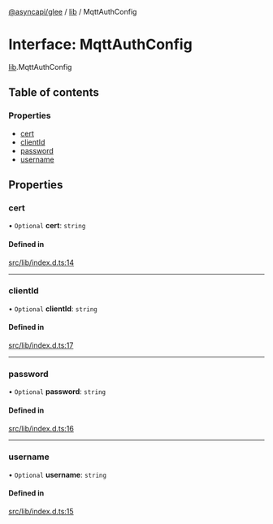 [@asyncapi/glee](../README.md) / [lib](../modules/lib.md) / MqttAuthConfig

# Interface: MqttAuthConfig

[lib](../modules/lib.md).MqttAuthConfig

## Table of contents

### Properties

- [cert](lib.MqttAuthConfig.md#cert)
- [clientId](lib.MqttAuthConfig.md#clientid)
- [password](lib.MqttAuthConfig.md#password)
- [username](lib.MqttAuthConfig.md#username)

## Properties

### cert

• `Optional` **cert**: `string`

#### Defined in

[src/lib/index.d.ts:14](https://github.com/asyncapi/glee/blob/8907e8a/src/lib/index.d.ts#L14)

___

### clientId

• `Optional` **clientId**: `string`

#### Defined in

[src/lib/index.d.ts:17](https://github.com/asyncapi/glee/blob/8907e8a/src/lib/index.d.ts#L17)

___

### password

• `Optional` **password**: `string`

#### Defined in

[src/lib/index.d.ts:16](https://github.com/asyncapi/glee/blob/8907e8a/src/lib/index.d.ts#L16)

___

### username

• `Optional` **username**: `string`

#### Defined in

[src/lib/index.d.ts:15](https://github.com/asyncapi/glee/blob/8907e8a/src/lib/index.d.ts#L15)

